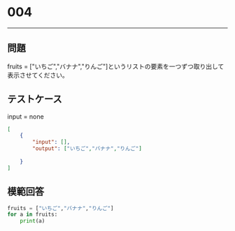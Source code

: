 # 004

---
## 問題

fruits = ["いちご","バナナ","りんご"]というリストの要素を一つずつ取り出して表示させてください。

## テストケース
input = none
```json
[
	{
		"input": [],
		"output": ["いちご","バナナ","りんご"]
		　　　　　　
  	}
]
```

## 模範回答
```python
fruits = ["いちご","バナナ","りんご"]
for a in fruits:
	print(a)
```